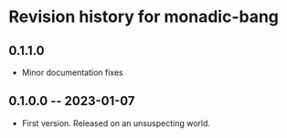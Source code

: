 # Revision history for monadic-bang

## 0.1.1.0

* Minor documentation fixes

## 0.1.0.0 -- 2023-01-07

* First version. Released on an unsuspecting world.
